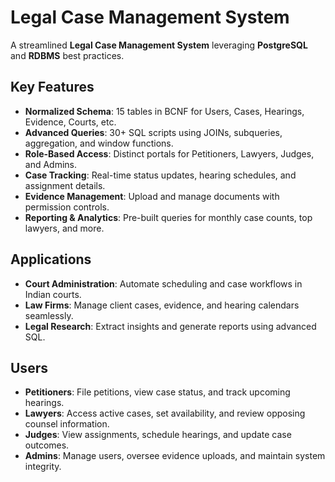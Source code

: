 # Legal Case Management System

A streamlined **Legal Case Management System** leveraging **PostgreSQL** and **RDBMS** best practices.


## Key Features

- **Normalized Schema**: 15 tables in BCNF for Users, Cases, Hearings, Evidence, Courts, etc.  
- **Advanced Queries**: 30+ SQL scripts using JOINs, subqueries, aggregation, and window functions.  
- **Role-Based Access**: Distinct portals for Petitioners, Lawyers, Judges, and Admins.  
- **Case Tracking**: Real-time status updates, hearing schedules, and assignment details.  
- **Evidence Management**: Upload and manage documents with permission controls.  
- **Reporting & Analytics**: Pre-built queries for monthly case counts, top lawyers, and more.


## Applications

- **Court Administration**: Automate scheduling and case workflows in Indian courts.  
- **Law Firms**: Manage client cases, evidence, and hearing calendars seamlessly.  
- **Legal Research**: Extract insights and generate reports using advanced SQL.  


## Users

- **Petitioners**: File petitions, view case status, and track upcoming hearings.  
- **Lawyers**: Access active cases, set availability, and review opposing counsel information.  
- **Judges**: View assignments, schedule hearings, and update case outcomes.  
- **Admins**: Manage users, oversee evidence uploads, and maintain system integrity.

